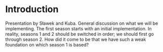 # Introduction

Presentation by Sławek and Kuba. General discussion on what we will be implementing. The first season starts with an initial implementation. In reality, seasons 1 and 2 should be switched in order; we should first go through season 2. How did it come to be that we have such a weak foundation on which season 1 is based?
